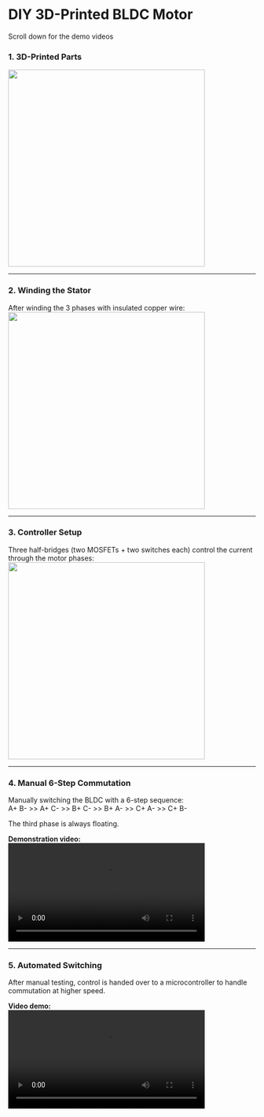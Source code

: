 # DIY 3D-Printed BLDC Motor

Scroll down for the demo videos

### 1. 3D-Printed Parts  
<img src="https://github.com/user-attachments/assets/6aaf33a3-73a0-4dd1-91ba-5e552e39bd1f" width="400">

---

### 2. Winding the Stator  
After winding the 3 phases with insulated copper wire:  
<img src="https://github.com/user-attachments/assets/6ff5c589-9ef0-4acd-8447-f76fcb8dbe27" width="400">

---

### 3. Controller Setup  
Three half-bridges (two MOSFETs + two switches each) control the current through the motor phases:  
<img src="https://github.com/user-attachments/assets/46c14680-b4f9-4bac-8be6-177d3579f620" width="400">

---

### 4. Manual 6-Step Commutation  
Manually switching the BLDC with a 6-step sequence:  
A+ B- >> A+ C- >> B+ C- >> B+ A- >> C+ A- >> C+ B-

The third phase is always floating.  

**Demonstration video:**  
<video src="https://github.com/user-attachments/assets/8ec74159-b880-4181-af10-d34e4422a3e5" width="400" controls></video>

---

### 5. Automated Switching  
After manual testing, control is handed over to a microcontroller to handle commutation at higher speed.  

**Video demo:**  
<video src="https://github.com/user-attachments/assets/efec8cac-a067-41b0-9e34-fba383cbe5c5" width="400" controls></video>
